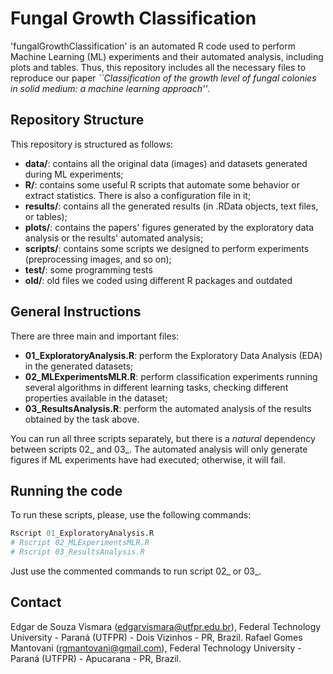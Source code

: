 # Fungal Growth Classification

'fungalGrowthClassification' is an automated R code used to perform Machine Learning (ML) experiments and their automated analysis, including plots and tables. Thus, this repository includes all the necessary files to reproduce our paper *``Classification of the growth level of fungal colonies in solid medium: a machine learning approach''*.

## Repository Structure

This repository is structured as follows:
- **data/**: contains all the original data (images) and datasets generated during ML experiments;
- **R/**: contains some useful R scripts that automate some behavior or extract statistics. There is also a configuration file in it;
- **results/**: contains all the generated results (in .RData objects, text files, or tables);
- **plots/**: contains the papers' figures generated by the exploratory data analysis or the results' automated analysis;
- **scripts/**: contains some scripts we designed to perform experiments (preprocessing images, and so on);
- **test/**: some programming tests
- **old/**: old files we coded using different R packages and outdated

## General Instructions

There are three main and important files:

- **01_ExploratoryAnalysis.R**: perform the Exploratory Data Analysis (EDA) in the generated datasets;
- **02_MLExperimentsMLR.R**: perform classification experiments running several algorithms in different learning tasks, checking different properties available in the dataset;
- **03_ResultsAnalysis.R**: perform the automated analysis of the results obtained by the task above.

You can run all three scripts separately, but there is a *natural* dependency between scripts 02_ and 03_. The automated analysis will only generate figures if ML experiments have had executed; otherwise, it will fail.


## Running the code

To run these scripts, please, use the following commands:

```R
Rscript 01_ExploratoryAnalysis.R
# Rscript 02_MLExperimentsMLR.R
# Rscript 03_ResultsAnalysis.R
```

Just use the commented commands to run script 02_ or 03_.

## Contact

Edgar de Souza Vismara (edgarvismara@utfpr.edu.br), Federal Technology University - Paraná (UTFPR) - Dois Vizinhos - PR, Brazil.
Rafael Gomes Mantovani (rgmantovani@gmail.com), Federal Technology University - Paraná (UTFPR) - Apucarana - PR, Brazil.
